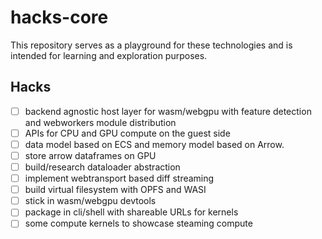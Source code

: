 
# hacks-core

This repository serves as a playground for these technologies and is intended for learning and exploration purposes.

## Hacks

- [ ]  backend agnostic host layer for wasm/webgpu with feature detection and webworkers module distribution
- [ ]  APIs for CPU and GPU compute on the guest side
- [ ]  data model based on ECS and memory model based on Arrow.
- [ ]  store arrow dataframes on GPU
- [ ]  build/research dataloader abstraction
- [ ]  implement webtransport based diff streaming
- [ ]  build virtual filesystem with OPFS and WASI
- [ ]  stick in wasm/webgpu devtools
- [ ]  package in cli/shell with shareable URLs for kernels
- [ ]  some compute kernels to showcase steaming compute
